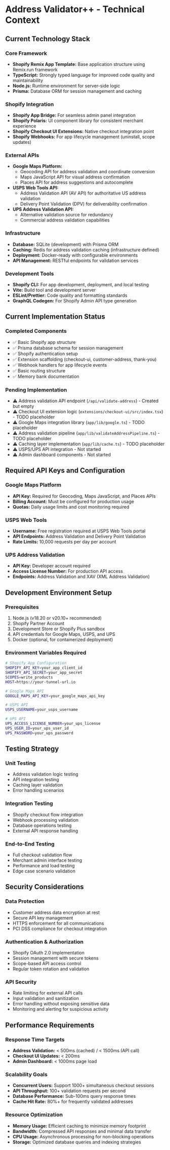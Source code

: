 # Address Validator++ - Technical Context

## Current Technology Stack

### Core Framework
- **Shopify Remix App Template:** Base application structure using Remix.run framework
- **TypeScript:** Strongly typed language for improved code quality and maintainability
- **Node.js:** Runtime environment for server-side logic
- **Prisma:** Database ORM for session management and caching

### Shopify Integration
- **Shopify App Bridge:** For seamless admin panel integration
- **Shopify Polaris:** UI component library for consistent merchant experience
- **Shopify Checkout UI Extensions:** Native checkout integration point
- **Shopify Webhooks:** For app lifecycle management (uninstall, scope updates)

### External APIs
- **Google Maps Platform:** 
  - Geocoding API for address validation and coordinate conversion
  - Maps JavaScript API for visual address confirmation
  - Places API for address suggestions and autocomplete
- **USPS Web Tools API:** 
  - Address Validation API (AV API) for authoritative US address validation
  - Delivery Point Validation (DPV) for deliverability confirmation
- **UPS Address Validation API:**
  - Alternative validation source for redundancy
  - Commercial address validation capabilities

### Infrastructure
- **Database:** SQLite (development) with Prisma ORM
- **Caching:** Redis for address validation caching (infrastructure defined)
- **Deployment:** Docker-ready with configurable environments
- **API Management:** RESTful endpoints for validation services

### Development Tools
- **Shopify CLI:** For app development, deployment, and local testing
- **Vite:** Build tool and development server
- **ESLint/Prettier:** Code quality and formatting standards
- **GraphQL Codegen:** For Shopify Admin API type generation

## Current Implementation Status

### Completed Components
- ✅ Basic Shopify app structure
- ✅ Prisma database schema for session management
- ✅ Shopify authentication setup
- ✅ Extension scaffolding (checkout-ui, customer-address, thank-you)
- ✅ Webhook handlers for app lifecycle events
- ✅ Basic routing structure
- ✅ Memory bank documentation

### Pending Implementation
- ⚠️ Address validation API endpoint (`/api/validate-address`) - Created but empty
- ⚠️ Checkout UI extension logic (`extensions/checkout-ui/src/index.tsx`) - TODO placeholder
- ⚠️ Google Maps integration library (`app/lib/google.ts`) - TODO placeholder
- ⚠️ Address validation pipeline (`app/lib/validateAddressPipeline.ts`) - TODO placeholder
- ⚠️ Caching layer implementation (`app/lib/cache.ts`) - TODO placeholder
- ⚠️ USPS/UPS API integration - Not started
- ⚠️ Admin dashboard components - Not started

## Required API Keys and Configuration

### Google Maps Platform
- **API Key:** Required for Geocoding, Maps JavaScript, and Places APIs
- **Billing Account:** Must be configured for production usage
- **Quotas:** Daily usage limits and cost monitoring required

### USPS Web Tools
- **Username:** Free registration required at USPS Web Tools portal
- **API Endpoints:** Address Validation and Delivery Point Validation
- **Rate Limits:** 10,000 requests per day per account

### UPS Address Validation
- **API Key:** Developer account required
- **Access License Number:** For production API access
- **Endpoints:** Address Validation and XAV (XML Address Validation)

## Development Environment Setup

### Prerequisites
1. Node.js (v18.20 or v20.10+ recommended)
2. Shopify Partner Account
3. Development Store or Shopify Plus sandbox
4. API credentials for Google Maps, USPS, and UPS
5. Docker (optional, for containerized deployment)

### Environment Variables Required
```bash
# Shopify App Configuration
SHOPIFY_API_KEY=your_app_client_id
SHOPIFY_API_SECRET=your_app_secret
SCOPES=write_products
HOST=https://your-tunnel-url.io

# Google Maps API
GOOGLE_MAPS_API_KEY=your_google_maps_api_key

# USPS API
USPS_USERNAME=your_usps_username

# UPS API
UPS_ACCESS_LICENSE_NUMBER=your_ups_license
UPS_USER_ID=your_ups_user_id
UPS_PASSWORD=your_ups_password
```

## Testing Strategy

### Unit Testing
- Address validation logic testing
- API integration testing
- Caching layer validation
- Error handling scenarios

### Integration Testing
- Shopify checkout flow integration
- Webhook processing validation
- Database operations testing
- External API response handling

### End-to-End Testing
- Full checkout validation flow
- Merchant admin interface testing
- Performance and load testing
- Edge case scenario validation

## Security Considerations

### Data Protection
- Customer address data encryption at rest
- Secure API key management
- HTTPS enforcement for all communications
- PCI DSS compliance for checkout integration

### Authentication & Authorization
- Shopify OAuth 2.0 implementation
- Session management with secure tokens
- Scope-based API access control
- Regular token rotation and validation

### API Security
- Rate limiting for external API calls
- Input validation and sanitization
- Error handling without exposing sensitive data
- Monitoring and alerting for suspicious activity

## Performance Requirements

### Response Time Targets
- **Address Validation:** < 500ms (cached) / < 1500ms (API call)
- **Checkout UI Updates:** < 200ms
- **Admin Dashboard:** < 1000ms page load

### Scalability Goals
- **Concurrent Users:** Support 1000+ simultaneous checkout sessions
- **API Throughput:** 100+ validation requests per second
- **Database Performance:** Sub-100ms query response times
- **Cache Hit Rate:** 80%+ for frequently validated addresses

### Resource Optimization
- **Memory Usage:** Efficient caching to minimize memory footprint
- **Bandwidth:** Compressed API responses and minimal data transfer
- **CPU Usage:** Asynchronous processing for non-blocking operations
- **Storage:** Optimized database queries and indexing strategies
